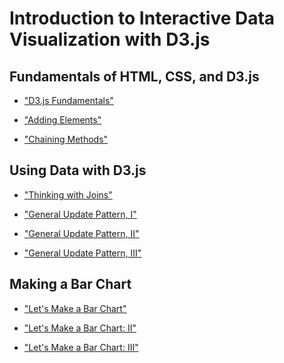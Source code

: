 # Introduction to Interactive Data Visualization with D3.js

## Fundamentals of HTML, CSS, and D3.js

* ["D3.js Fundamentals"](http://alignedleft.com/tutorials/d3/fundamentals
)

* ["Adding Elements"](http://alignedleft.com/tutorials/d3/adding-elements
)

* ["Chaining Methods"](http://alignedleft.com/tutorials/d3/chaining-methods
)

## Using Data with D3.js

* ["Thinking with Joins"](https://bost.ocks.org/mike/join/)

* ["General Update Pattern, I"](https://bl.ocks.org/mbostock/3808218)

* ["General Update Pattern, II"](https://bl.ocks.org/mbostock/3808221)

* ["General Update Pattern, III"](https://bl.ocks.org/mbostock/3808234)

## Making a Bar Chart

* ["Let's Make a Bar Chart"](https://bost.ocks.org/mike/bar/)

* ["Let's Make a Bar Chart: II"](https://bost.ocks.org/mike/bar/2/)

* ["Let's Make a Bar Chart: III"](https://bost.ocks.org/mike/bar/3/)